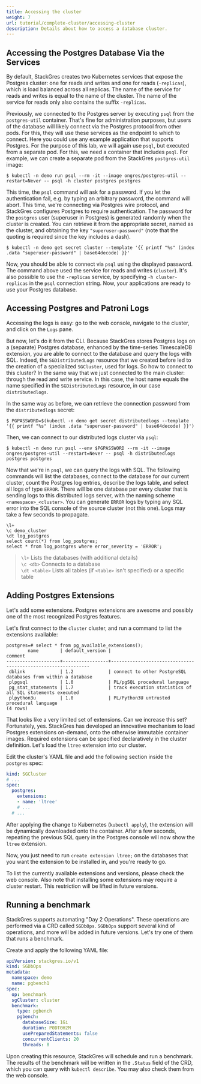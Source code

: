 ```yaml
---
title: Accessing the cluster
weight: 7
url: tutorial/complete-cluster/accessing-cluster
description: Details about how to access a database cluster.
---
```


## Accessing the Postgres Database Via the Services

By default, StackGres creates two Kubernetes services that expose the Postgres cluster: one for reads and writes and one for reads (`-replicas`), which is load balanced across all replicas.
The name of the service for reads and writes is equal to the name of the cluster.
The name of the service for reads only also contains the suffix `-replicas`.

Previously, we connected to the Postgres server by executing `psql` from the `postgres-util` container.
That's fine for administration purposes, but users of the database will likely connect via the Postgres protocol from other pods.
For this, they will use these services as the endpoint to which to connect.
Here you could use any example application that supports Postgres.
For the purpose of this lab, we will again use `psql`, but executed from a separate pod.
For this, we need a container that includes `psql`.
For example, we can create a separate pod from the StackGres `postgres-util` image:

```
$ kubectl -n demo run psql --rm -it --image ongres/postgres-util --restart=Never -- psql -h cluster postgres postgres
```

This time, the `psql` command will ask for a password.
If you let the authentication fail, e.g. by typing an arbitrary password, the command will abort.
This time, we're connecting via Postgres wire protocol, and StackGres configures Postgres to require authentication.
The password for the `postgres` user (superuser in Postgres) is generated randomly when the cluster is created.
You can retrieve it from the appropriate secret, named as the cluster, and obtaining the key `"superuser-password"` (note that the quoting is required since the key includes a dash).

```
$ kubectl -n demo get secret cluster --template '{{ printf "%s" (index .data "superuser-password" | base64decode) }}'
``` 

Now, you should be able to connect via `psql` using the displayed password.
The command above used the service for reads and writes (`cluster`). It's also possible to use the `-replicas` service, by specifying `-h cluster-replicas` in the `psql` connection string.
Now, your applications are ready to use your Postgres database.


## Accessing Postgres and Patroni Logs

Accessing the logs is easy: go to the web console, navigate to the cluster, and click on the `Logs` pane.

But now, let's do it from the CLI.
Because StackGres stores Postgres logs on a (separate) Postgres database, enhanced by the time-series TimescaleDB extension, you are able to connect to the database and query the logs with SQL.
Indeed, the `SGDistributedLogs` resource that we created before led to the creation of a specialized `SGCluster`, used for logs.
So how to connect to this cluster? In the same way that we just connected to the main cluster: through the read and write service.
In this case, the host name equals the name specified in the `SGDistributedLogs` resource, in our case `distributedlogs`.

In the same way as before, we can retrieve the connection password from the `distributedlogs` secret:

```
$ PGPASSWORD=$(kubectl -n demo get secret distributedlogs --template '{{ printf "%s" (index .data "superuser-password" | base64decode) }}')
```

Then, we can connect to our distributed logs cluster via `psql`:

```
$ kubectl -n demo run psql --env $PGPASSWORD --rm -it --image ongres/postgres-util --restart=Never -- psql -h distributedlogs postgres postgres
```

Now that we're in `psql`, we can query the logs with SQL.
The following commands will list the databases, connect to the database for our current cluster, count the Postgres log entries, describe the logs table, and select all logs of type `ERROR`.
There will be one database per every cluster that is sending logs to this distributed logs server, with the naming scheme `<namespace>_<cluster>`.
You can generate `ERROR` logs by typing any SQL error into the SQL console of the source cluster (not this one).
Logs may take a few seconds to propagate.

```
\l+
\c demo_cluster
\dt log_postgres
select count(*) from log_postgres;
select * from log_postgres where error_severity = 'ERROR';
```

> `\l+` Lists the databases (with additional details) \
> `\c <db>` Connects to a database \
> `\dt <table>` Lists all tables (if `<table>` isn't specified) or a specific table


## Adding Postgres Extensions

Let's add some extensions.
Postgres extensions are awesome and possibly one of the most recognized Postgres features.

Let's first connect to the `cluster` cluster, and run a command to list the extensions available:

```
postgres=# select * from pg_available_extensions();
        name        | default_version |                           comment                            
--------------------+-----------------+--------------------------------------------------------------
 dblink             | 1.2             | connect to other PostgreSQL databases from within a database
 plpgsql            | 1.0             | PL/pgSQL procedural language
 pg_stat_statements | 1.7             | track execution statistics of all SQL statements executed
 plpython3u         | 1.0             | PL/Python3U untrusted procedural language
(4 rows)
```

That looks like a very limited set of extensions.
Can we increase this set?
Fortunately, yes.
StackGres has developed an innovative mechanism to load Postgres extensions on-demand, onto the otherwise immutable container images.
Required extensions can be specified declaratively in the cluster definition.
Let's load the `ltree` extension into our cluster.

Edit the cluster's YAML file and add the following section inside the `postgres` spec:

```yaml
kind: SGCluster
# ...
spec:
  postgres:
    extensions:
    - name: 'ltree'
    # ...
  # ...
```

After applying the change to Kubernetes (`kubectl apply`), the extension will be dynamically downloaded onto the container.
After a few seconds, repeating the previous SQL query in the Postgres console will now show the `ltree` extension.

Now, you just need to run `create extension ltree;` on the databases that you want the extension to be installed in, and you're ready to go.

To list the currently available extensions and versions, please check the web console.
Also note that installing some extensions may require a cluster restart.
This restriction will be lifted in future versions.


## Running a benchmark

StackGres supports automating "Day 2 Operations".
These operations are performed via a CRD called `SGDbOps`.
`SGDbOps` support several kind of operations, and more will be added in future versions.
Let's try one of them that runs a benchmark.

Create and apply the following YAML file:

```yaml
apiVersion: stackgres.io/v1
kind: SGDbOps
metadata:
  namespace: demo
  name: pgbench1
spec:
  op: benchmark
  sgCluster: cluster
  benchmark:
    type: pgbench
    pgbench:
      databaseSize: 1Gi
      duration: P0DT0H2M
      usePreparedStatements: false
      concurrentClients: 20 
      threads: 8 
```

Upon creating this resource, StackGres will schedule and run a benchmark.
The results of the benchmark will be written in the `.Status` field of the CRD, which you can query with `kubectl describe`.
You may also check them from the web console.
